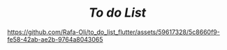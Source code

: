 <i><h1 align="center"> To do List</h1></i>


 


https://github.com/Rafa-Oli/to_do_list_flutter/assets/59617328/5c8660f9-fe58-42ab-ae2b-9764a8043065

